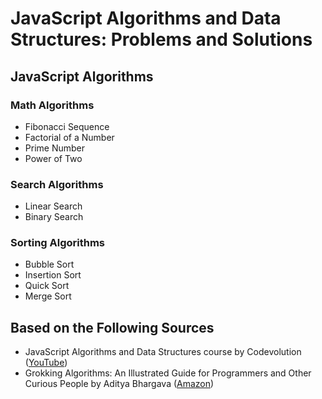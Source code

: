 # JavaScript Algorithms and Data Structures: Problems and Solutions

## JavaScript Algorithms

### Math Algorithms

* Fibonacci Sequence
* Factorial of a Number
* Prime Number
* Power of Two

### Search Algorithms

* Linear Search
* Binary Search

### Sorting Algorithms

* Bubble Sort
* Insertion Sort
* Quick Sort
* Merge Sort

## Based on the Following Sources

* JavaScript Algorithms and Data Structures course by Codevolution ([YouTube](https://www.youtube.com/@Codevolution))
* Grokking Algorithms: An Illustrated Guide for Programmers and Other Curious People 
by Aditya Bhargava ([Amazon](https://www.amazon.es/Grokking-Algorithms-illustrated-programmers-curious/dp/1617292230/ref=asc_df_1617292230/?tag=googshopes-21&linkCode=df0&hvadid=699717042931&hvpos=&hvnetw=g&hvrand=6516416806533499586&hvpone=&hvptwo=&hvqmt=&hvdev=c&hvdvcmdl=&hvlocint=&hvlocphy=20285&hvtargid=pla-436862069177&psc=1&mcid=d1ec5fbacca337e588916c8bad0ae446&gad_source=1))

